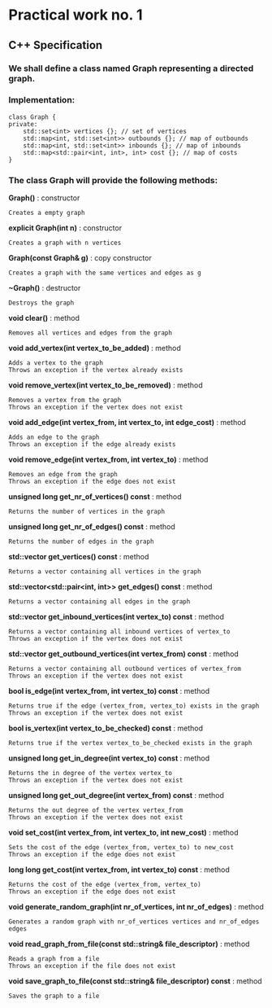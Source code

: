 
# Practical work no. 1

## C++ Specification

### We shall define a class named Graph representing a directed graph.

### Implementation:

    class Graph {
    private:
        std::set<int> vertices {}; // set of vertices
        std::map<int, std::set<int>> outbounds {}; // map of outbounds
        std::map<int, std::set<int>> inbounds {}; // map of inbounds
        std::map<std::pair<int, int>, int> cost {}; // map of costs
    }

###  The class Graph will provide the following methods:

__Graph()__ : constructor

    Creates a empty graph

__explicit Graph(int n)__ : constructor

    Creates a graph with n vertices

__Graph(const Graph& g)__ : copy constructor

    Creates a graph with the same vertices and edges as g

__~Graph()__ : destructor

    Destroys the graph

__void clear()__ : method

    Removes all vertices and edges from the graph

__void add_vertex(int vertex_to_be_added)__ : method

    Adds a vertex to the graph
    Throws an exception if the vertex already exists

__void remove_vertex(int vertex_to_be_removed)__ : method

    Removes a vertex from the graph
    Throws an exception if the vertex does not exist

__void add_edge(int vertex_from, int vertex_to, int edge_cost)__ : method

    Adds an edge to the graph
    Throws an exception if the edge already exists

__void remove_edge(int vertex_from, int vertex_to)__ : method

    Removes an edge from the graph
    Throws an exception if the edge does not exist

__unsigned long get_nr_of_vertices() const__ : method

    Returns the number of vertices in the graph

__unsigned long get_nr_of_edges() const__ : method

    Returns the number of edges in the graph

__std::vector<int> get_vertices() const__ : method

    Returns a vector containing all vertices in the graph

__std::vector<std::pair<int, int>> get_edges() const__ : method

    Returns a vector containing all edges in the graph

__std::vector<int> get_inbound_vertices(int vertex_to) const__ : method

    Returns a vector containing all inbound vertices of vertex_to
    Throws an exception if the vertex does not exist

__std::vector<int> get_outbound_vertices(int vertex_from) const__ : method

    Returns a vector containing all outbound vertices of vertex_from
    Throws an exception if the vertex does not exist

__bool is_edge(int vertex_from, int vertex_to) const__ : method

    Returns true if the edge (vertex_from, vertex_to) exists in the graph
    Throws an exception if the vertex does not exist

__bool is_vertex(int vertex_to_be_checked) const__ : method

    Returns true if the vertex vertex_to_be_checked exists in the graph

__unsigned long get_in_degree(int vertex_to) const__ : method

    Returns the in degree of the vertex vertex_to
    Throws an exception if the vertex does not exist

__unsigned long get_out_degree(int vertex_from) const__ : method

    Returns the out degree of the vertex vertex_from
    Throws an exception if the vertex does not exist

__void set_cost(int vertex_from, int vertex_to, int new_cost)__ : method

    Sets the cost of the edge (vertex_from, vertex_to) to new_cost
    Throws an exception if the edge does not exist

__long long get_cost(int vertex_from, int vertex_to) const__ : method
    
    Returns the cost of the edge (vertex_from, vertex_to)
    Throws an exception if the edge does not exist

__void generate_random_graph(int nr_of_vertices, int nr_of_edges)__ : method

    Generates a random graph with nr_of_vertices vertices and nr_of_edges edges

__void read_graph_from_file(const std::string& file_descriptor)__ : method

    Reads a graph from a file
    Throws an exception if the file does not exist

__void save_graph_to_file(const std::string& file_descriptor) const__ : method

    Saves the graph to a file


